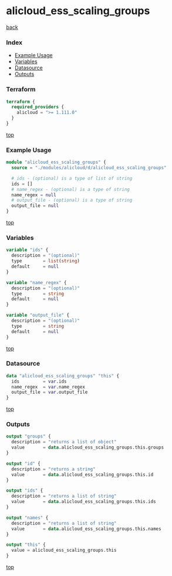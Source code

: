 # alicloud_ess_scaling_groups

[back](../alicloud.md)

### Index

- [Example Usage](#example-usage)
- [Variables](#variables)
- [Datasource](#datasource)
- [Outputs](#outputs)

### Terraform

```terraform
terraform {
  required_providers {
    alicloud = ">= 1.111.0"
  }
}
```

[top](#index)

### Example Usage

```terraform
module "alicloud_ess_scaling_groups" {
  source = "./modules/alicloud/d/alicloud_ess_scaling_groups"

  # ids - (optional) is a type of list of string
  ids = []
  # name_regex - (optional) is a type of string
  name_regex = null
  # output_file - (optional) is a type of string
  output_file = null
}
```

[top](#index)

### Variables

```terraform
variable "ids" {
  description = "(optional)"
  type        = list(string)
  default     = null
}

variable "name_regex" {
  description = "(optional)"
  type        = string
  default     = null
}

variable "output_file" {
  description = "(optional)"
  type        = string
  default     = null
}
```

[top](#index)

### Datasource

```terraform
data "alicloud_ess_scaling_groups" "this" {
  ids         = var.ids
  name_regex  = var.name_regex
  output_file = var.output_file
}
```

[top](#index)

### Outputs

```terraform
output "groups" {
  description = "returns a list of object"
  value       = data.alicloud_ess_scaling_groups.this.groups
}

output "id" {
  description = "returns a string"
  value       = data.alicloud_ess_scaling_groups.this.id
}

output "ids" {
  description = "returns a list of string"
  value       = data.alicloud_ess_scaling_groups.this.ids
}

output "names" {
  description = "returns a list of string"
  value       = data.alicloud_ess_scaling_groups.this.names
}

output "this" {
  value = alicloud_ess_scaling_groups.this
}
```

[top](#index)